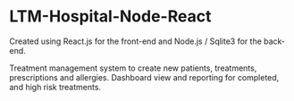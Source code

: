 # LTM-Hospital-Node-React

Created using React.js for the front-end and Node.js / Sqlite3 for the back-end. 

Treatment management system to create new patients, treatments, prescriptions and allergies. Dashboard view and reporting for completed, and high risk treatments. 

